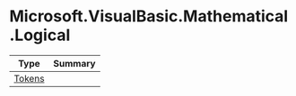 ﻿
# Microsoft.VisualBasic.Mathematical.Logical

|Type|Summary|
|----|-------|
|<a href="#" onClick="load('/docs/Microsoft.VisualBasic.Mathematical.Logical/Tokens.md')">Tokens</a>||

